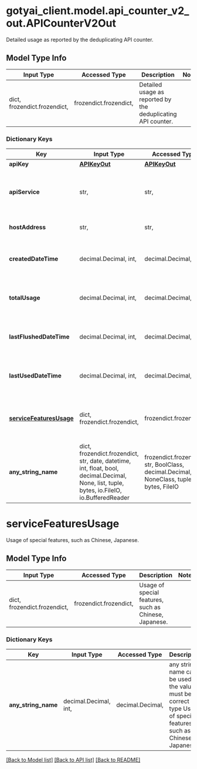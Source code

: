 # gotyai_client.model.api_counter_v2_out.APICounterV2Out

Detailed usage as reported by the deduplicating API counter.

## Model Type Info
Input Type | Accessed Type | Description | Notes
------------ | ------------- | ------------- | -------------
dict, frozendict.frozendict,  | frozendict.frozendict,  | Detailed usage as reported by the deduplicating API counter. | 

### Dictionary Keys
Key | Input Type | Accessed Type | Description | Notes
------------ | ------------- | ------------- | ------------- | -------------
**apiKey** | [**APIKeyOut**](APIKeyOut.md) | [**APIKeyOut**](APIKeyOut.md) |  | [optional] 
**apiService** | str,  | str,  | The apiService corresponds to the classifier name. | [optional] 
**hostAddress** | str,  | str,  | The processing hostAddress. | [optional] 
**createdDateTime** | decimal.Decimal, int,  | decimal.Decimal,  | The create datetime of the counter. | [optional] value must be a 64 bit integer
**totalUsage** | decimal.Decimal, int,  | decimal.Decimal,  | The usage of the counter. | [optional] value must be a 64 bit integer
**lastFlushedDateTime** | decimal.Decimal, int,  | decimal.Decimal,  | The flush datetime of the counter. | [optional] value must be a 64 bit integer
**lastUsedDateTime** | decimal.Decimal, int,  | decimal.Decimal,  | The last usage datetime of the counter. | [optional] value must be a 64 bit integer
**[serviceFeaturesUsage](#serviceFeaturesUsage)** | dict, frozendict.frozendict,  | frozendict.frozendict,  | Usage of special features, such as Chinese, Japanese. | [optional] 
**any_string_name** | dict, frozendict.frozendict, str, date, datetime, int, float, bool, decimal.Decimal, None, list, tuple, bytes, io.FileIO, io.BufferedReader | frozendict.frozendict, str, BoolClass, decimal.Decimal, NoneClass, tuple, bytes, FileIO | any string name can be used but the value must be the correct type | [optional]

# serviceFeaturesUsage

Usage of special features, such as Chinese, Japanese.

## Model Type Info
Input Type | Accessed Type | Description | Notes
------------ | ------------- | ------------- | -------------
dict, frozendict.frozendict,  | frozendict.frozendict,  | Usage of special features, such as Chinese, Japanese. | 

### Dictionary Keys
Key | Input Type | Accessed Type | Description | Notes
------------ | ------------- | ------------- | ------------- | -------------
**any_string_name** | decimal.Decimal, int,  | decimal.Decimal,  | any string name can be used but the value must be the correct type Usage of special features, such as Chinese, Japanese. | [optional] value must be a 64 bit integer

[[Back to Model list]](../../README.md#documentation-for-models) [[Back to API list]](../../README.md#documentation-for-api-endpoints) [[Back to README]](../../README.md)

